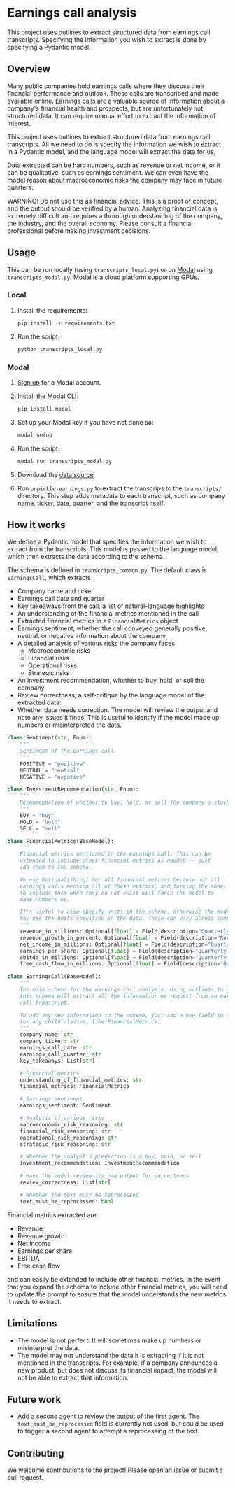 # Earnings call analysis

This project uses outlines to extract structured data from earnings call transcripts. Specifying the information you wish to extract is done by specifying a Pydantic model.

## Overview

Many public companies hold earnings calls where they discuss their financial performance and outlook. These calls are transcribed and made available online. Earnings calls are a valuable source of information about a company's financial health and prospects, but are unfortunately not structured data. It can require manual effort to extract the information of interest.

This project uses outlines to extract structured data from earnings call transcripts. All we need to do is specify the information we wish to extract in a Pydantic model, and the language model will extract the data for us.

Data extracted can be hard numbers, such as revenue or net income, or it can be qualitative, such as earnings sentiment. We can even have the model reason about macroeconomic risks the company may face in future quarters.

WARNING! Do not use this as financial advice. This is a proof of concept, and the
output should be verified by a human. Analyzing financial data is extremely difficult
and requires a thorough understanding of the company, the industry, and the
overall economy. Please consult a financial professional before making investment
decisions.

## Usage

This can be run locally (using `transcripts_local.py`) or on [Modal](https://modal.com/) using `transcripts_modal.py`. Modal is a cloud platform supporting GPUs.

### Local

1. Install the requirements:
    ```bash
    pip install -r requirements.txt
    ```
2. Run the script:
    ```bash
    python transcripts_local.py
    ```

### Modal

1. [Sign up](https://modal.com/signup) for a Modal account.
2. Install the Modal CLI:
    ```bash
    pip install modal
    ```
2. Set up your Modal key if you have not done so:
    ```bash
    modal setup
    ```
3. Run the script:
    ```bash
    modal run transcripts_modal.py
    ```

1. Download the [data source](https://www.kaggle.com/datasets/tpotterer/motley-fool-scraped-earnings-call-transcripts)
2. Run `unpickle-earnings.py` to extract the transcrips to the `transcripts/` directory. This step adds metadata to each transcript, such as company name, ticker, date, quarter, and the transcript itself.

## How it works

We define a Pydantic model that specifies the information we wish to extract from the transcripts. This model is passed to the language model, which then extracts the data according to the schema.

The schema is defined in `transcripts_common.py`. The default class is `EarningsCall`, which extracts

- Company name and ticker
- Earnings call date and quarter
- Key takeaways from the call, a list of natural-language highlights
- An understanding of the financial metrics mentioned in the call
- Extracted financial metrics in a `FinancialMetrics` object
- Earnings sentiment, whether the call conveyed generally positive, neutral, or negative information about the company
- A detailed analysis of various risks the company faces
    - Macroeconomic risks
    - Financial risks
    - Operational risks
    - Strategic risks
- An investment recommendation, whether to buy, hold, or sell the company
- Review correctness, a self-critique by the language model of the extracted data.
- Whether data needs correction. The model will review the output and note any
  issues it finds. This is useful to identify if the model made up numbers or
  misinterpreted the data.

```python
class Sentiment(str, Enum):
    """
    Sentiment of the earnings call.
    """
    POSITIVE = "positive"
    NEUTRAL = "neutral"
    NEGATIVE = "negative"

class InvestmentRecommendation(str, Enum):
    """
    Recommendation of whether to buy, hold, or sell the company's stock.
    """
    BUY = "buy"
    HOLD = "hold"
    SELL = "sell"

class FinancialMetrics(BaseModel):
    """
    Financial metrics mentioned in the earnings call. This can be
    extended to include other financial metrics as needed -- just
    add them to the schema.

    We use Optional[thing] for all financial metrics because not all
    earnings calls mention all of these metrics, and forcing the model
    to include them when they do not exist will force the model to
    make numbers up.

    It's useful to also specify units in the schema, otherwise the model
    may use the units specified in the data. These can vary across companies.
    """
    revenue_in_millions: Optional[float] = Field(description="Quarterly revenue in millions of dollars")
    revenue_growth_in_percent: Optional[float] = Field(description="Revenue growth by quarter in percent")
    net_income_in_millions: Optional[float] = Field(description="Quarterly net income in millions of dollars")
    earnings_per_share: Optional[float] = Field(description="Quarterly earnings per share in dollars")
    ebitda_in_millions: Optional[float] = Field(description="Quarterly EBITDA in millions of dollars")
    free_cash_flow_in_millions: Optional[float] = Field(description="Quarterly free cash flow in millions of dollars")

class EarningsCall(BaseModel):
    """
    The main schema for the earnings call analysis. Using outlines to generate
    this schema will extract all the information we request from an earnings
    call transcript.

    To add any new information to the schema, just add a new field to this class
    (or any child classes, like FinancialMetrics).
    """
    company_name: str
    company_ticker: str
    earnings_call_date: str
    earnings_call_quarter: str
    key_takeaways: List[str]

    # Financial metrics
    understanding_of_financial_metrics: str
    financial_metrics: FinancialMetrics

    # Earnings sentiment
    earnings_sentiment: Sentiment

    # Analysis of various risks
    macroeconomic_risk_reasoning: str
    financial_risk_reasoning: str
    operational_risk_reasoning: str
    strategic_risk_reasoning: str

    # Whether the analyst's prediction is a buy, hold, or sell
    investment_recommendation: InvestmentRecommendation

    # Have the model review its own output for correctness
    review_correctness: List[str]

    # Whether the text must be reprocessed
    text_must_be_reprocessed: bool
```

Financial metrics extracted are

- Revenue
- Revenue growth
- Net income
- Earnings per share
- EBITDA
- Free cash flow

and can easily be extended to include other financial metrics. In the event that you expand the schema to include other financial metrics, you will need to update the prompt to ensure that the model understands the new metrics it needs to extract.

## Limitations

- The model is not perfect. It will sometimes make up numbers or misinterpret the data.
- The model may not understand the data it is extracting if it is not mentioned in the transcripts. For example, if a company announces a new product, but does not discuss its financial impact, the model will not be able to extract that information.

## Future work

- Add a second agent to review the output of the first agent. The `text_must_be_reprocessed` field is currently not used, but could be used to trigger a second agent to attempt a reprocessing of the text.

## Contributing

We welcome contributions to the project! Please open an issue or submit a pull request.

